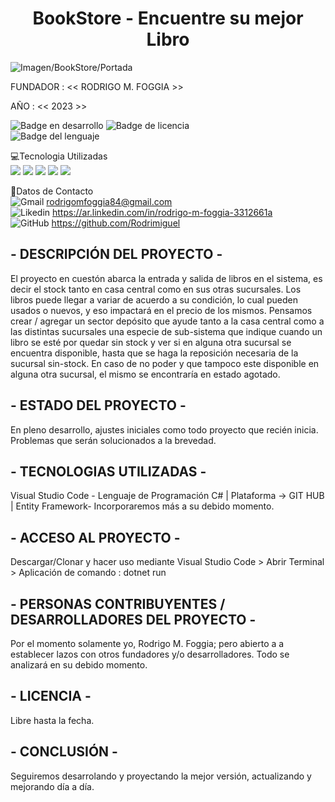<h1 align="center"> BookStore - Encuentre su mejor Libro </h1>

![Imagen/BookStore/Portada](https://c0.wallpaperflare.com/preview/484/270/562/read-book-books-book-store.jpg)

FUNDADOR : << RODRIGO M. FOGGIA >>

AÑO : << 2023 >>

![Badge en desarrollo](https://img.shields.io/badge/STATUS-developing-blue) ![Badge de licencia](https://img.shields.io/badge/LICENSE-open-yellow) <br>
![Badge del lenguaje](https://img.shields.io/badge/LANGUAGE-C%23-red)

💻Tecnologia Utilizadas <br>
![](https://img.shields.io/badge/C%23-239120?style=for-the-badge&logo=c-sharp&logoColor=blue/LANGUAGE-C%23-red)
![](https://img.shields.io/badge/HTML5-E34F26?style=for-the-badge&logo=html5&logoColor=blue)
![](https://img.shields.io/badge/CSS-239120?&style=for-the-badge&logo=css3&logoColor=blue)
![](https://img.shields.io/badge/.NET-5C2D91?style=for-the-badge&logo=.net&logoColor=blue)
![](https://img.shields.io/badge/JavaScript-F7DF1E?style=for-the-badge&logo=javascript&logoColor=grey) <br>

📱Datos de Contacto <br>
![Gmail](https://img.shields.io/badge/Gmail-D14836?style=for-the-badge&logo=gmail&logoColor=white) rodrigomfoggia84@gmail.com <br>
![Likedin](https://img.shields.io/badge/LinkedIn-0077B5?style=for-the-badge&logo=linkedin&logoColor=white) https://ar.linkedin.com/in/rodrigo-m-foggia-3312661a <br>
![GitHub](https://img.shields.io/badge/GitHub-100000?style=for-the-badge&logo=github&logoColor=white) https://github.com/Rodrimiguel <br>

##  - DESCRIPCIÓN DEL PROYECTO -
El proyecto en cuestón abarca la entrada y salida de libros en el sistema, es decir el stock tanto en casa central como en sus otras sucursales. Los libros puede llegar a variar de acuerdo a su condición, lo cual pueden usados o nuevos, y eso impactará en el precio de los mismos.  Pensamos crear / agregar un sector depósito que ayude tanto a la casa central como a las distintas sucursales una especie de sub-sistema que indique cuando un libro se esté por quedar sin stock y ver si en alguna otra sucursal se encuentra disponible, hasta que se haga la reposición necesaria de la sucursal sin-stock. En caso de no poder y que tampoco este disponible en alguna otra sucursal, el mismo se encontraría en estado agotado.

## - ESTADO DEL PROYECTO -
En pleno desarrollo, ajustes iniciales como todo proyecto que recién inicia. Problemas que serán solucionados a la brevedad.

## - TECNOLOGIAS UTILIZADAS -
Visual Studio Code - Lenguaje de Programación C# | Plataforma -> GIT HUB | Entity Framework- Incorporaremos más a su debido momento.

## - ACCESO AL PROYECTO -
Descargar/Clonar y hacer uso mediante Visual Studio Code > Abrir Terminal > Aplicación de comando : dotnet run

## - PERSONAS CONTRIBUYENTES / DESARROLLADORES DEL PROYECTO -
Por el momento solamente yo, Rodrigo M. Foggia; pero abierto a a establecer lazos con otros fundadores y/o desarrolladores. Todo se analizará en su debido momento.

## - LICENCIA - 
Libre hasta la fecha.

## - CONCLUSIÓN -
Seguiremos desarrolando y proyectando la mejor versión, actualizando y mejorando día a día.


